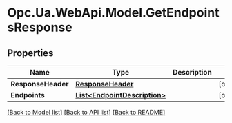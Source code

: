 # Opc.Ua.WebApi.Model.GetEndpointsResponse

## Properties

Name | Type | Description | Notes
------------ | ------------- | ------------- | -------------
**ResponseHeader** | [**ResponseHeader**](ResponseHeader.md) |  | [optional] 
**Endpoints** | [**List&lt;EndpointDescription&gt;**](EndpointDescription.md) |  | [optional] 

[[Back to Model list]](../README.md#documentation-for-models) [[Back to API list]](../README.md#documentation-for-api-endpoints) [[Back to README]](../README.md)

